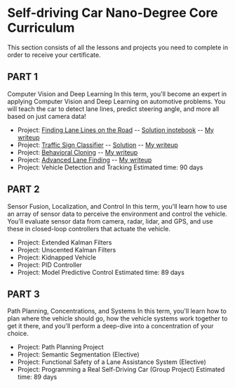 # Self-driving Car Nano-Degree Core Curriculum
This section consists of all the lessons and projects you need to complete in order to receive your certificate.

## PART 1
Computer Vision and Deep Learning
In this term, you'll become an expert in applying Computer Vision and Deep Learning on automotive problems. You will teach the car to detect lane lines, predict steering angle, and more all based on just camera data!
  - Project: [Finding Lane Lines on the Road](https://github.com/jeffreylutz/Udacity-CarND-T1-P1-Lane-Lines) -- [Solution inotebook](https://github.com/jeffreylutz/Udacity-CarND-T1-P1-Lane-Lines/blob/master/P1.ipynb) -- [My writeup](https://github.com/jeffreylutz/Udacity-CarND-T1-P1-Lane-Lines/blob/master/CarND-LaneLines-P1_writeup.md)
  - Project: [Traffic Sign Classifier](https://github.com/jeffreylutz/Udacity-CarND-T1-P2-Traffic-Sign-Classifier) -- [Solution](https://github.com/jeffreylutz/Udacity-CarND-T1-P2-Traffic-Sign-Classifier/blob/master/Traffic_Sign_Classifier.ipynb) -- [My writeup](https://github.com/jeffreylutz/Udacity-CarND-T1-P2-Traffic-Sign-Classifier/blob/master/project_writeup.pdf)
  - Project: [Behavioral Cloning](https://github.com/jeffreylutz/Udacity-CarND-T1-P3-Behavioral-Cloning) -- [My writeup](https://github.com/jeffreylutz/Udacity-CarND-T1-P3-Behavioral-Cloning/blob/master/writeup.pdf)
  - Project: [Advanced Lane Finding](https://github.com/jeffreylutz/Udacity-CarND-T1-P4-Advanced-Lane-Lines) -- [My writeup](https://github.com/jeffreylutz/Udacity-CarND-T1-P4-Advanced-Lane-Lines/blob/master/project_writeup.pdf)
  - Project: Vehicle Detection and Tracking
  Estimated time: 90 days

## PART 2
Sensor Fusion, Localization, and Control
In this term, you'll learn how to use an array of sensor data to perceive the environment and control the vehicle. You'll evaluate sensor data from camera, radar, lidar, and GPS, and use these in closed-loop controllers that actuate the vehicle.
  - Project: Extended Kalman Filters
  - Project: Unscented Kalman Filters
  - Project: Kidnapped Vehicle
  - Project: PID Controller
  - Project: Model Predictive Control
  Estimated time: 89 days

## PART 3
Path Planning, Concentrations, and Systems
In this term, you'll learn how to plan where the vehicle should go, how the vehicle systems work together to get it there, and you'll perform a deep-dive into a concentration of your choice.
  - Project: Path Planning Project
  - Project: Semantic Segmentation (Elective)
  - Project: Functional Safety of a Lane Assistance System (Elective)
  - Project: Programming a Real Self-Driving Car (Group Project)
  Estimated time: 89 days
